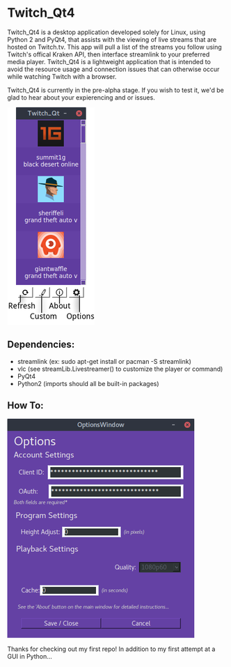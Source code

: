 # Twitch_Qt4
  Twitch_Qt4 is a desktop application developed solely for Linux, using Python 2 and PyQt4, that assists with the viewing of live streams that are hosted on Twitch.tv. This app will pull a list of the streams you follow using Twitch's offical Kraken API, then interface streamlink to your preferred media player. Twitch_Qt4 is a lightweight application that is intended to avoid the resource usage and connection issues that can otherwise occur while watching Twitch with a browser.
  
  Twitch_Qt4 is currently in the pre-alpha stage. If you wish to test it, we'd be glad to hear about your expierencing and or issues.

<div float="right"><img src ="https://github.com/datguy-dev/Twitch_Qt4/blob/master/assets/UI.png" /></div>

## Dependencies:
- streamlink (ex: sudo apt-get install or pacman -S streamlink)
- vlc (see streamLib.Livestreamer() to customize the player or command)
- PyQt4
- Python2 (imports should all be built-in packages)

## How To:
<div float="left"><img src ="https://github.com/datguy-dev/Twitch_Qt4/blob/master/assets/options.png" /></div>

Thanks for checking out my first repo! In addition to my first attempt at a GUI in Python...
